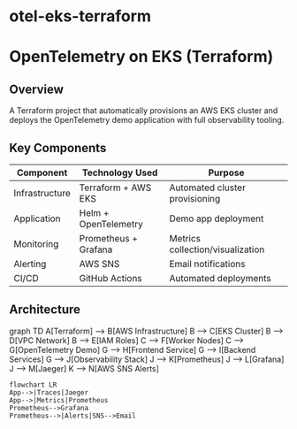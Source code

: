 # otel-eks-terraform

# OpenTelemetry on EKS (Terraform)

## Overview
A Terraform project that automatically provisions an AWS EKS cluster and deploys the OpenTelemetry demo application with full observability tooling.

## Key Components
| Component          | Technology Used       | Purpose                          |
|--------------------|-----------------------|----------------------------------|
| Infrastructure     | Terraform + AWS EKS   | Automated cluster provisioning   |
| Application        | Helm + OpenTelemetry  | Demo app deployment              |
| Monitoring        | Prometheus + Grafana  | Metrics collection/visualization |
| Alerting          | AWS SNS               | Email notifications              |
| CI/CD             | GitHub Actions        | Automated deployments           |

## Architecture

graph TD
    A[Terraform] --> B[AWS Infrastructure]
    B --> C[EKS Cluster]
    B --> D[VPC Network]
    B --> E[IAM Roles]
    C --> F[Worker Nodes]
    C --> G[OpenTelemetry Demo]
    G --> H[Frontend Service]
    G --> I[Backend Services]
    G --> J[Observability Stack]
    J --> K[Prometheus]
    J --> L[Grafana]
    J --> M[Jaeger]
    K --> N[AWS SNS Alerts]


    flowchart LR
    App-->|Traces|Jaeger
    App-->|Metrics|Prometheus
    Prometheus-->Grafana
    Prometheus-->|Alerts|SNS-->Email